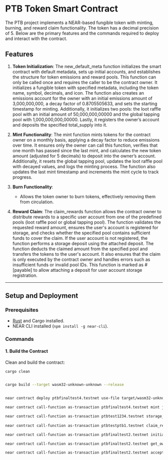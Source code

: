 # PTB Token Smart Contract

The PTB project implements a NEAR-based fungible token with minting, burning, and reward claim functionality. The token has a decimal precision of 5. Below are the primary features and the commands required to deploy and interact with the contract.

## Features

1. **Token Initialization**:
The new_default_meta function initializes the smart contract with default metadata, sets up initial accounts, and establishes the structure for token emissions and reward pools. This function can only be called once and requires the caller to be the contract owner. It initializes a fungible token with specified metadata, including the token name, symbol, decimals, and icon. The function also creates an emissions account for the owner with an initial emissions amount of 3,000,000,000, a decay factor of 0.8705505633, and sets the starting timestamp for minting. Additionally, it initializes two pools: the loot raffle pool with an initial amount of 50,000,000,00000 and the global tapping pool with 1,000,000,000,00000. Lastly, it registers the owner’s account and deposits the specified total_supply into it.

2. **Mint Functionality**:
The mint function mints tokens for the contract owner on a monthly basis, applying a decay factor to reduce emissions over time. It ensures only the owner can call this function, verifies that one month has passed since the last mint, and calculates the new token amount (adjusted for 5 decimals) to deposit into the owner’s account. Additionally, it resets the global tapping pool, updates the loot raffle pool with decayed values, and logs the minting process. The function also updates the last mint timestamp and increments the mint cycle to track progress.


3. **Burn Functionality**:
   - Allows the token owner to burn tokens, effectively removing them from circulation.

4. **Reward Claim**:
The claim_rewards function allows the contract owner to distribute rewards to a specific user account from one of the predefined pools (loot raffle pool or global tapping pool). The function validates the requested reward amount, ensures the user's account is registered for storage, and checks whether the specified pool contains sufficient funds to cover the claim. If the user account is not registered, the function performs a storage deposit using the attached deposit. The function deducts the claimed amount from the specified pool and transfers the tokens to the user's account. It also ensures that the claim is only executed by the contract owner and handles errors such as insufficient funds or invalid pool IDs. This function is marked as #[payable] to allow attaching a deposit for user account storage registration.



---

## Setup and Deployment

### Prerequisites
- [Rust](https://www.rust-lang.org/tools/install) and Cargo installed.
- NEAR CLI installed (`npm install -g near-cli`).

### Commands

#### 1. Build the Contract
Clean and build the contract:
```bash
cargo clean


cargo build --target wasm32-unknown-unknown --release


near contract deploy ptbfinaltest4.testnet use-file target/wasm32-unknown-unknown/release/near_contract_project.wasm with-init-call new_default_meta json-args '{"owner_id": "ptbfinaltest4.testnet", "total_supply": "10000000000"}' prepaid-gas '30.0 Tgas' attached-deposit '0 NEAR' network-config testnet sign-with-keychain send^C

near contract call-function as-transaction ptbfinaltest4.testnet mint json-args {} prepaid-gas '100.0 Tgas' attached-deposit '1 yoctoNEAR' sign-as ptbfinaltest4.testnet network-config testnet sign-with-keychain send

near contract call-function as-transaction ptbtest1234.testnet storage_deposit json-args '{"account_id": "user1234test.testnet"}' prepaid-gas '100.0 Tgas' attached-deposit '0.01 NEAR' sign-as ptbtest1234.testnet network-config testnet sign-with-keychain send
   
near contract call-function as-transaction ptbtestptb1.testnet claim_rewards json-args '{"amount": "10", "pool_id": 1, "user_account": "user1234test.testnet"}' prepaid-gas '100.0 Tgas' attached-deposit '1 yoctoNEAR' sign-as ptbtestptb1.testnet network-config testnet sign-with-keychain send

near contract call-function as-transaction ptbfinaltest2.testnet initiate_ownership_transfer json-args '{"new_owner":"ptbfinaltest3.testnet"}' prepaid-gas '100.0 Tgas' attached-deposit '1 yoctoNEAR' sign-as ptbfinaltest2.testnet network-config testnet sign-with-keychain send

near contract call-function as-transaction ptbfinaltest2.testnet get_owners json-args {} prepaid-gas '100.0 Tgas' attached-deposit '0 NEAR' sign-as ptbfinaltest2.testnet network-config testnet sign-with-keychain send

near contract call-function as-transaction ptbfinaltest2.testnet accept_ownership json-args {} prepaid-gas '100.0 Tgas' attached-deposit '0 NEAR' sign-as ptbfinaltest3.testnet network-config testnet sign-with-keychain send
